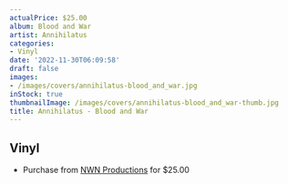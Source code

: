 ```yaml
---
actualPrice: $25.00
album: Blood and War
artist: Annihilatus
categories:
- Vinyl
date: '2022-11-30T06:09:58'
draft: false
images:
- /images/covers/annihilatus-blood_and_war.jpg
inStock: true
thumbnailImage: /images/covers/annihilatus-blood_and_war-thumb.jpg
title: Annihilatus - Blood and War
---
```


## Vinyl
* Purchase from [NWN Productions](http://shop.nwnprod.com/index.php?route=product/product&path=75&product_id=7708&sort=pd.name&order=ASC) for $25.00
